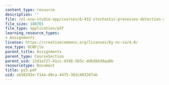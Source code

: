 ```yaml
---
content_type: resource
description: ''
file: /ol-ocw-studio-app/courses/6-432-stochastic-processes-detection-and-estimation-spring-2004/ab58243ef14ad9ca4475383c803267ab_ps3.pdf
file_size: 108701
file_type: application/pdf
learning_resource_types:
- Assignments
license: https://creativecommons.org/licenses/by-nc-sa/4.0/
ocw_type: OCWFile
parent_title: Assignments
parent_type: CourseSection
parent_uid: 13d1a727-41cc-4398-5b5c-dd6d9430aa0b
resourcetype: Document
title: ps3.pdf
uid: ab58243e-f14a-d9ca-4475-383c803267ab
---
```

